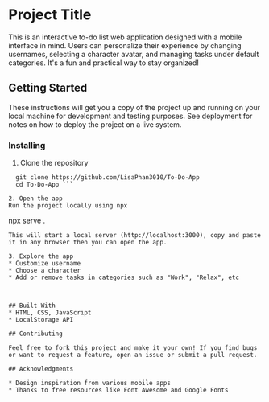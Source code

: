 # Project Title

This is an interactive to-do list web application designed with a mobile interface in mind. Users can personalize their experience by changing usernames, selecting a character avatar, and managing tasks under default categories. It's a fun and practical way to stay organized!

## Getting Started

These instructions will get you a copy of the project up and running on your local machine for development and testing purposes. See deployment for notes on how to deploy the project on a live system.

### Installing
1. Clone the repository
```
  git clone https://github.com/LisaPhan3010/To-Do-App
  cd To-Do-App ```

2. Open the app
Run the project locally using npx
```
npx serve .
```
This will start a local server (http://localhost:3000), copy and paste it in any browser then you can open the app.

3. Explore the app
* Customize username
* Choose a character
* Add or remove tasks in categories such as "Work", "Relax", etc



## Built With
* HTML, CSS, JavaScript
* LocalStorage API

## Contributing

Feel free to fork this project and make it your own! If you find bugs or want to request a feature, open an issue or submit a pull request.

## Acknowledgments

* Design inspiration from various mobile apps
* Thanks to free resources like Font Awesome and Google Fonts

